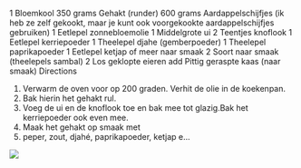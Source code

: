 1 
Bloemkool
350 grams
Gehakt (runder)
600 grams
Aardappelschijfjes (ik heb ze zelf gekookt, maar je kunt ook voorgekookte aardappelschijfjes gebruiken)
1 
Eetlepel zonnebloemolie
1 
Middelgrote ui
2 
Teentjes knoflook
1 
Eetlepel kerriepoeder
1 
Theelepel djahe (gemberpoeder)
1 
Theelepel paprikapoeder
1 
Eetlepel ketjap of meer naar smaak
2 
Soort naar smaak (theelepels sambal)
2 
Los geklopte eieren
add 
Pittig geraspte kaas (naar smaak)
Directions
1. Verwarm de oven voor op 200 graden. Verhit de olie in de koekenpan.
2. Bak hierin het gehakt rul.
3. Voeg de ui en de knoflook toe en bak mee tot glazig.Bak het kerriepoeder ook even mee.
4. Maak het gehakt op smaak met
5. peper, zout, djahé, paprikapoeder, ketjap e...

![](https://bing.com/th?id=OSK.7fabf69923854f133398cbaf8bcd7c47)
